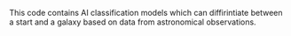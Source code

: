 This code contains AI classification models which can diffirintiate between a start and a galaxy based on data from astronomical observations. 
